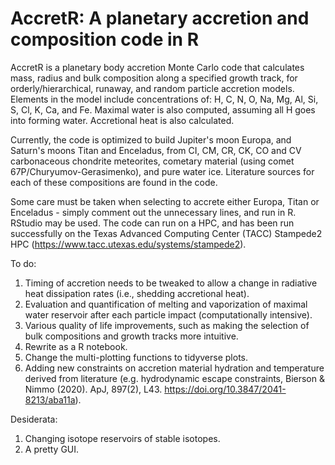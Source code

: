 # AccretR: A planetary accretion and composition code in R

AccretR is a planetary body accretion Monte Carlo code that calculates mass, radius and bulk composition along a specified growth track, for orderly/hierarchical, runaway, and random particle accretion models. Elements in the model include concentrations of: H, C, N, O, Na, Mg, Al, Si, S, Cl, K, Ca, and Fe. Maximal water is also computed, assuming all H goes into forming water. Accretional heat is also calculated.

Currently, the code is optimized to build Jupiter's moon Europa, and Saturn's moons Titan and Enceladus, from CI, CM, CR, CK, CO and CV carbonaceous chondrite meteorites, cometary material (using comet 67P/Churyumov-Gerasimenko), and pure water ice. Literature sources for each of these compositions are found in the code.

Some care must be taken when selecting to accrete either Europa, Titan or Enceladus - simply comment out the unnecessary lines, and run in R. RStudio may be used. The code can run on a HPC, and has been run successfully on the Texas Advanced Computing Center (TACC) Stampede2 HPC (https://www.tacc.utexas.edu/systems/stampede2). 

To do: 
1) Timing of accretion needs to be tweaked to allow a change in radiative heat dissipation rates (i.e., shedding accretional heat).
2) Evaluation and quantification of melting and vaporization of maximal water reservoir after each particle impact (computationally intensive).
3) Various quality of life improvements, such as making the selection of bulk compositions and growth tracks more intuitive.
4) Rewrite as a R notebook.
5) Change the multi-plotting functions to tidyverse plots.
6) Adding new constraints on accretion material hydration and temperature derived from literature (e.g. hydrodynamic escape constraints, Bierson & Nimmo (2020). ApJ, 897(2), L43. https://doi.org/10.3847/2041-8213/aba11a).

Desiderata:
1) Changing isotope reservoirs of stable isotopes.
2) A pretty GUI.
